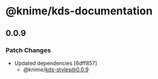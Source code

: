 # @knime/kds-documentation

## 0.0.9

### Patch Changes

- Updated dependencies [6dff857]
  - @knime/kds-styles@0.0.9
